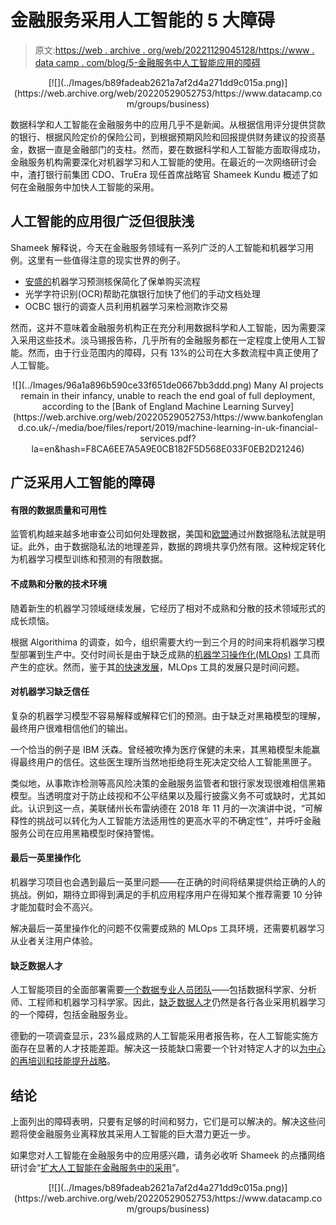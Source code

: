 # 金融服务采用人工智能的 5 大障碍

> 原文:[https://web . archive . org/web/20221129045128/https://www . data camp . com/blog/5-金融服务中人工智能应用的障碍](https://web.archive.org/web/20221129045128/https://www.datacamp.com/blog/5-obstacles-standing-in-the-way-of-ai-adoption-in-financial-services)

<center>[![](../Images/b89fadeab2621a7af2d4a271dd9c015a.png)](https://web.archive.org/web/20220529052753/https://www.datacamp.com/groups/business)</center>

数据科学和人工智能在金融服务中的应用几乎不是新闻。从根据信用评分提供贷款的银行、根据风险定价的保险公司，到根据预期风险和回报提供财务建议的投资基金，数据一直是金融部门的支柱。然而，要在数据科学和人工智能方面取得成功，金融服务机构需要深化对机器学习和人工智能的使用。在最近的一次网络研讨会中，渣打银行前集团 CDO、TruEra 现任首席战略官 Shameek Kundu 概述了如何在金融服务中加快人工智能的采用。

## 人工智能的应用很广泛但很肤浅

Shameek 解释说，今天在金融服务领域有一系列广泛的人工智能和机器学习用例。这里有一些值得注意的现实世界的例子。

*   [安盛的](https://web.archive.org/web/20220529052753/https://www.axa.com.sg/blog/innovation/machine-learning-for-predictive-underwriting)机器学习预测核保简化了保单购买流程
*   光学字符识别(OCR)帮助花旗银行加快了他们的手动文档处理
*   OCBC 银行的调查人员利用机器学习来检测欺诈交易

然而，这并不意味着金融服务机构正在充分利用数据科学和人工智能，因为需要深入采用这些技术。淡马锡报告称，几乎所有的金融服务都在一定程度上使用人工智能。然而，由于行业范围内的障碍，只有 13%的公司在大多数流程中真正使用了人工智能。

<center>![](../Images/96a1a896b590ce33f651de0667bb3ddd.png) Many AI projects remain in their infancy, unable to reach the end goal of full deployment, according to the [Bank of England Machine Learning Survey](https://web.archive.org/web/20220529052753/https://www.bankofengland.co.uk/-/media/boe/files/report/2019/machine-learning-in-uk-financial-services.pdf?la=en&hash=F8CA6EE7A5A9E0CB182F5D568E033F0EB2D21246)</center>

## 广泛采用人工智能的障碍

#### 有限的数据质量和可用性

监管机构越来越多地审查公司如何处理数据，美国和[欧盟](https://web.archive.org/web/20220529052753/https://www.comarch.com/cyber-security/articles/gdpr-implementation-at-insurance-companies-and-banks/)通过州数据隐私法就是明证。此外，由于数据隐私法的地理差异，数据的跨境共享仍然有限。这种规定转化为机器学习模型训练和预测的有限数据。

#### 不成熟和分散的技术环境

随着新生的机器学习领域继续发展，它经历了相对不成熟和分散的技术领域形式的成长烦恼。

根据 Algorithima 的调查，如今，组织需要大约一到三个月的时间来将机器学习模型部署到生产中。交付时间长是由于缺乏成熟的[机器学习操作化(MLOps)](https://web.archive.org/web/20220529052753/https://www.datacamp.com/webinars/practical-guide-to-mlops) 工具而产生的症状。然而，鉴于其[的快速发展](https://web.archive.org/web/20220529052753/https://www.cognilytica.com/document/infographic-the-rapid-growth-of-mlops/)，MLOps 工具的发展只是时间问题。

#### 对机器学习缺乏信任

复杂的机器学习模型不容易解释或解释它们的预测。由于缺乏对黑箱模型的理解，最终用户很难相信他们的输出。

一个恰当的例子是 IBM 沃森。曾经被吹捧为医疗保健的未来，其黑箱模型未能赢得最终用户的信任。这些医生理所当然地拒绝将生死决定交给人工智能黑匣子。

类似地，从事欺诈检测等高风险决策的金融服务监管者和银行家发现很难相信黑箱模型。当透明度对于防止歧视和不公平结果以及履行披露义务不可或缺时，尤其如此。认识到这一点，美联储州长布雷纳德在 2018 年 11 月的一次演讲中说，“可解释性的挑战可以转化为人工智能方法适用性的更高水平的不确定性”，并呼吁金融服务公司在应用黑箱模型时保持警惕。

#### 最后一英里操作化

机器学习项目也会遇到最后一英里问题——在正确的时间将结果提供给正确的人的挑战。例如，期待立即得到满足的手机应用程序用户在得知某个推荐需要 10 分钟才能加载时会不高兴。

解决最后一英里操作化的问题不仅需要成熟的 MLOps 工具环境，还需要机器学习从业者关注用户体验。

#### 缺乏数据人才

人工智能项目的全面部署需要[一个数据专业人员团队](https://web.archive.org/web/20220529052753/https://www.datacamp.com/community/blog/eight-personas)——包括数据科学家、分析师、工程师和机器学习科学家。因此，[缺乏数据人才](https://web.archive.org/web/20220529052753/https://www2.deloitte.com/us/en/insights/industry/technology/data-analytics-skills-shortage.html)仍然是各行各业采用机器学习的一个障碍，包括金融服务业。

德勤的一项调查显示，23%最成熟的人工智能采用者报告称，在人工智能实施方面存在显著的人才技能差距。解决这一技能缺口需要一个针对特定人才的以[为中心的再培训和技能提升战略](https://web.archive.org/web/20220529052753/https://www.datacamp.com/community/blog/five-steps-to-building-a-learning-culture)。

## 结论

上面列出的障碍表明，只要有足够的时间和努力，它们是可以解决的。解决这些问题将使金融服务业离释放其采用人工智能的巨大潜力更近一步。

如果您对人工智能在金融服务中的应用感兴趣，请务必收听 Shameek 的点播网络研讨会“[扩大人工智能在金融服务中的采用](https://web.archive.org/web/20220529052753/https://www.datacamp.com/resources/webinars/scaling-ai-adoption-in-financial-services)”。

<center>[![](../Images/b89fadeab2621a7af2d4a271dd9c015a.png)](https://web.archive.org/web/20220529052753/https://www.datacamp.com/groups/business)</center>